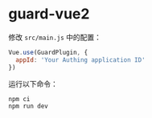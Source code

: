 # guard-vue2


修改 `src/main.js` 中的配置：

``` javascript
Vue.use(GuardPlugin, {
  appId: 'Your Authing application ID'
})
```

运行以下命令：

``` shell
npm ci
npm run dev
```
